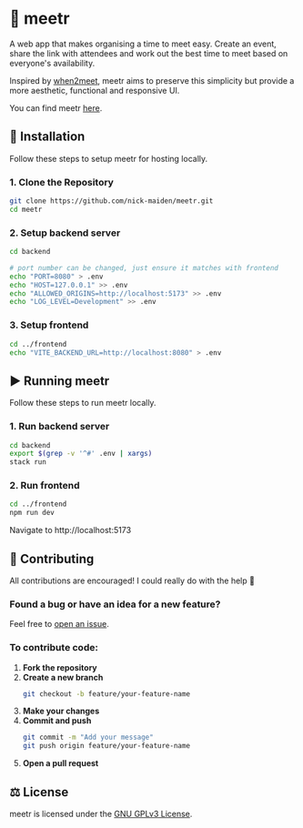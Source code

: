 # 📅 meetr
A web app that makes organising a time to meet easy. Create an event, share the link with attendees and work out the best time to meet based on everyone's availability.

Inspired by [when2meet](https://www.when2meet.com), meetr aims to preserve this simplicity but provide a more aesthetic, functional and responsive UI.

You can find meetr [here](https://www.meetr.app).


## 🚀 Installation

Follow these steps to setup meetr for hosting locally.

### 1. Clone the Repository
```bash
git clone https://github.com/nick-maiden/meetr.git
cd meetr
```

### 2. Setup backend server
```bash
cd backend

# port number can be changed, just ensure it matches with frontend
echo "PORT=8080" > .env
echo "HOST=127.0.0.1" >> .env
echo "ALLOWED_ORIGINS=http://localhost:5173" >> .env
echo "LOG_LEVEL=Development" >> .env
```

### 3. Setup frontend
```bash
cd ../frontend
echo "VITE_BACKEND_URL=http://localhost:8080" > .env
```

## ▶️ Running meetr

Follow these steps to run meetr locally.

### 1. Run backend server
```bash
cd backend
export $(grep -v '^#' .env | xargs)
stack run
```

### 2. Run frontend
```bash
cd ../frontend
npm run dev
```

Navigate to http://localhost:5173

## 🤝 Contributing

All contributions are encouraged! I could really do with the help 🫠

### Found a bug or have an idea for a new feature?
Feel free to [open an issue](https://github.com/nick-maiden/meetr/issues).

### To contribute code:

1. **Fork the repository**
2. **Create a new branch**
   ```bash
   git checkout -b feature/your-feature-name
   ```
3. **Make your changes**
4. **Commit and push**  
   ```bash
   git commit -m "Add your message"
   git push origin feature/your-feature-name
   ```
5. **Open a pull request**


## ⚖️ License
meetr is licensed under the [GNU GPLv3 License](LICENSE).

